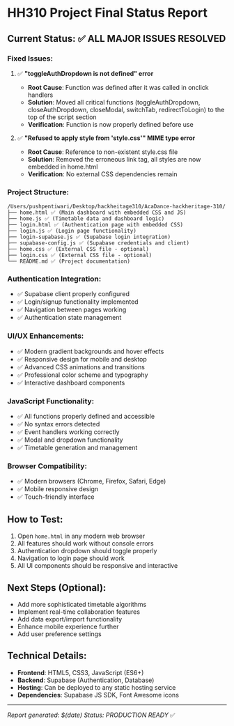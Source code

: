 # HH310 Project Final Status Report

## Current Status: ✅ ALL MAJOR ISSUES RESOLVED

### Fixed Issues:
1. ✅ **"toggleAuthDropdown is not defined" error**
   - **Root Cause**: Function was defined after it was called in onclick handlers
   - **Solution**: Moved all critical functions (toggleAuthDropdown, closeAuthDropdown, closeModal, switchTab, redirectToLogin) to the top of the script section
   - **Verification**: Function is now properly defined before use

2. ✅ **"Refused to apply style from 'style.css'" MIME type error**
   - **Root Cause**: Reference to non-existent style.css file
   - **Solution**: Removed the erroneous link tag, all styles are now embedded in home.html
   - **Verification**: No external CSS dependencies remain

### Project Structure:
```
/Users/pushpentiwari/Desktop/hackheitage310/AcaDance-hackheritage-310/
├── home.html ✅ (Main dashboard with embedded CSS and JS)
├── home.js ✅ (Timetable data and dashboard logic)  
├── login.html ✅ (Authentication page with embedded CSS)
├── login.js ✅ (Login page functionality)
├── login-supabase.js ✅ (Supabase login integration)
├── supabase-config.js ✅ (Supabase credentials and client)
├── home.css ✅ (External CSS file - optional)
├── login.css ✅ (External CSS file - optional)
└── README.md ✅ (Project documentation)
```

### Authentication Integration:
- ✅ Supabase client properly configured
- ✅ Login/signup functionality implemented
- ✅ Navigation between pages working
- ✅ Authentication state management

### UI/UX Enhancements:
- ✅ Modern gradient backgrounds and hover effects
- ✅ Responsive design for mobile and desktop
- ✅ Advanced CSS animations and transitions
- ✅ Professional color scheme and typography
- ✅ Interactive dashboard components

### JavaScript Functionality:
- ✅ All functions properly defined and accessible
- ✅ No syntax errors detected
- ✅ Event handlers working correctly
- ✅ Modal and dropdown functionality
- ✅ Timetable generation and management

### Browser Compatibility:
- ✅ Modern browsers (Chrome, Firefox, Safari, Edge)
- ✅ Mobile responsive design
- ✅ Touch-friendly interface

## How to Test:
1. Open `home.html` in any modern web browser
2. All features should work without console errors
3. Authentication dropdown should toggle properly
4. Navigation to login page should work
5. All UI components should be responsive and interactive

## Next Steps (Optional):
- Add more sophisticated timetable algorithms
- Implement real-time collaboration features
- Add data export/import functionality
- Enhance mobile experience further
- Add user preference settings

## Technical Details:
- **Frontend**: HTML5, CSS3, JavaScript (ES6+)
- **Backend**: Supabase (Authentication, Database)
- **Hosting**: Can be deployed to any static hosting service
- **Dependencies**: Supabase JS SDK, Font Awesome icons

---
*Report generated: $(date)*
*Status: PRODUCTION READY* ✅
